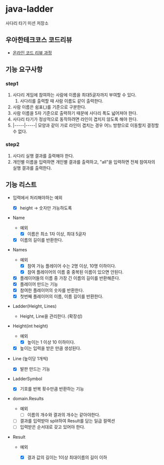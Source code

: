 # java-ladder

사다리 타기 미션 저장소

## 우아한테크코스 코드리뷰

- [온라인 코드 리뷰 과정](https://github.com/woowacourse/woowacourse-docs/blob/master/maincourse/README.md)

## 기능 요구사항
### step1
1. 사다리 게임에 참여하는 사람에 이름을 최대5글자까지 부여할 수 있다.
    1. 사다리를 출력할 때 사람 이름도 같이 출력한다.
2. 사람 이름은 쉼표(,)를 기준으로 구분한다.
3. 사람 이름을 5자 기준으로 출력하기 때문에 사다리 폭도 넓어져야 한다.
4. 사다리 타기가 정상적으로 동작하려면 라인이 겹치지 않도록 해야 한다.
5. |-----|-----| 모양과 같이 가로 라인이 겹치는 경우 어느 방향으로 이동할지 결정할 수 없다.

### step2
1. 사다리 실행 결과를 출력해야 한다.
2. 개인별 이름을 입력하면 개인별 결과를 출력하고, "all"을 입력하면 전체 참여자의 실행 결과를 출력한다.

## 기능 리스트

- 입력에서 처리해야하는 예외
    - [x] height -> 숫자만 가능하도록

- Name
    - 예외
        - [x] 이름은 최소 1자 이상, 최대 5글자
    - [x] 이름의 길이를 반환한다.

- Names
    - 예외
        - [x] 참여 가능 플레이어 수는 2명 이상, 10명 이하이다.
        - [x] 참여 플레이어의 이름 중 중복된 이름이 있으면 안된다.
    - [x] 플레이어들의 이름 중 가장 긴 이름의 길이를 반환해준다.
    - [x] 플레이어 만드는 기능
    - [x] 참여한 플레이어의 숫자를 반환한다.
    - [x] 첫번째 플레이어의 이름, 이름 길이를 반환한다.

- Ladder(Height, Lines)
    - Height, Line을 관리한다. (확장성)

- Height(int height)
    - 예외
        - [x] 높이는 1 이상 10 이하이다.
    - [x] 높이는 입력을 받은 만큼 생성된다.

- Line (높이당 1개씩)
    - [x] 발판 만드는 기능

- LadderSymbol
    - [x] 기호를 반복 횟수만큼 반환하는 기능 

- domain.Results
  - 예외
    - [ ] 이름의 개수와 결과의 개수는 같아야한다.
  - [ ] 결과를 입력받아 split하여 Result를 담는 일급 컬렉션
  - [ ] 입력받은 순서대로 갖고 있어야 한다.
  
- Result
  - 예외
    - [x] 결과 값의 길이는 1이상 최대이름의 길이 이하

  